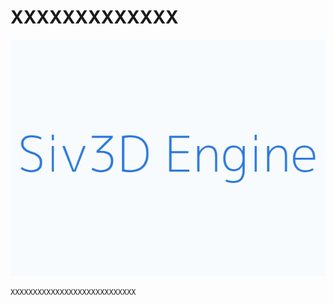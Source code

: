 ﻿# XXXXXXXXXXXXX
![XXXXXXXXXXXX](resource/ReverseTextColor/ReverseTextColor.gif "XXXXXXXXXX") 
```cpp
XXXXXXXXXXXXXXXXXXXXXXXXXXXX
```
